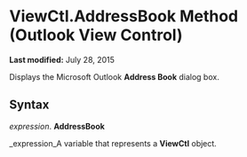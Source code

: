 
# ViewCtl.AddressBook Method (Outlook View Control)

 **Last modified:** July 28, 2015

Displays the Microsoft Outlook  **Address Book** dialog box.

## Syntax

 _expression_. **AddressBook**

 _expression_A variable that represents a  **ViewCtl** object.

